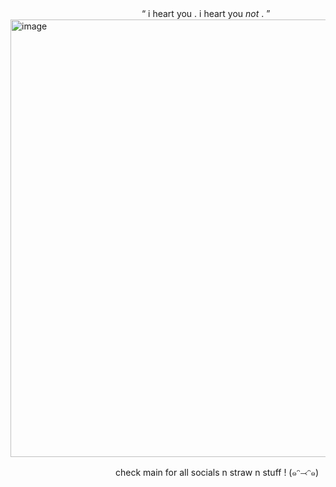 　　　　　　　　　　　　　　　“  i heart you . i heart you *not* . ”
<img width="700" height="700" alt="image" src="https://github.com/user-attachments/assets/a5859b65-069f-4c29-822f-7acb50b4d623" />

　　　　　　　　　　　　check main for all socials n straw n stuff ! (๑ᵔ⤙ᵔ๑)
